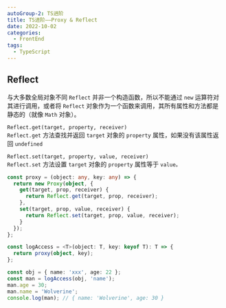 ```yaml
---
autoGroup-2: TS进阶
title: TS进阶——Proxy & Reflect
date: 2022-10-02
categories:
  - FrontEnd
tags:
  - TypeScript
---
```


## Reflect

与大多数全局对象不同 `Reflect` 并非一个构造函数，所以不能通过 `new` 运算符对其进行调用，或者将 `Reflect` 对象作为一个函数来调用，其所有属性和方法都是静态的（就像 `Math` 对象）。

`Reflect.get(target, property, receiver)`  
`Reflect.get` 方法查找并返回 `target` 对象的 `property` 属性，如果没有该属性返回 `undefined`

`Reflect.set(target, property, value, receiver)`  
`Reflect.set` 方法设置 `target` 对象的 `property` 属性等于 `value。`

```ts
const proxy = (object: any, key: any) => {
  return new Proxy(object, {
    get(target, prop, receiver) {
      return Reflect.get(target, prop, receiver);
    },
    set(target, prop, value, receiver) {
      return Reflect.set(target, prop, value, receiver);
    }
  });
};

const logAccess = <T>(object: T, key: keyof T): T => {
  return proxy(object, key);
};

const obj = { name: 'xxx', age: 22 };
const man = logAccess(obj, 'name');
man.age = 30;
man.name = 'Wolverine';
console.log(man); // { name: 'Wolverine', age: 30 }
```
